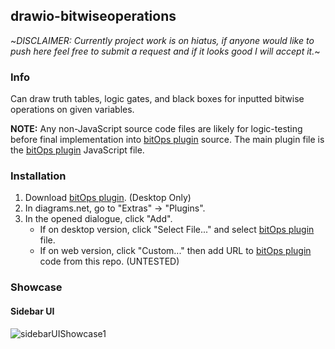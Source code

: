 ## drawio-bitwiseoperations

~_DISCLAIMER: Currently project work is on hiatus, if anyone would like to push here feel free to submit a request and if it looks good I will accept it._~

### Info

Can draw truth tables, logic gates, and black boxes for inputted bitwise operations on given variables.

__NOTE:__ Any non-JavaScript source code files are likely for logic-testing before final implementation into [bitOps plugin](bitops.js) source. The main plugin file is the [bitOps plugin](bitops.js) JavaScript file.

### Installation

1. Download [bitOps plugin](bitops.js). (Desktop Only)
2. In diagrams.net, go to "Extras" -> "Plugins".
3. In the opened dialogue, click "Add".
   - If on desktop version, click "Select File..." and select [bitOps plugin](bitops.js) file.
   - If on web version, click "Custom..." then add URL to [bitOps plugin](bitops.js) code from this repo. (UNTESTED)

### Showcase

#### Sidebar UI
![sidebarUIShowcase1](https://i.imgur.com/4PNiRJ3.png)
